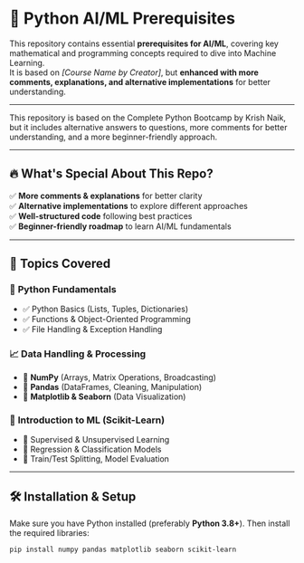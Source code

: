 
# 🚀 Python AI/ML Prerequisites  

This repository contains essential **prerequisites for AI/ML**, covering key mathematical and programming concepts required to dive into Machine Learning.  
It is based on *[Course Name by Creator]*, but **enhanced with more comments, explanations, and alternative implementations** for better understanding.  

---
This repository is based on the Complete Python Bootcamp by Krish Naik, but it includes alternative answers to questions, more comments for better understanding, and a more beginner-friendly approach.

---

## 🔥 What's Special About This Repo?  
✅ **More comments & explanations** for better clarity  
✅ **Alternative implementations** to explore different approaches  
✅ **Well-structured code** following best practices  
✅ **Beginner-friendly roadmap** to learn AI/ML fundamentals  

---

## 🎯 Topics Covered  


### 🐍 **Python Fundamentals**  
- ✅ Python Basics (Lists, Tuples, Dictionaries)  
- ✅ Functions & Object-Oriented Programming  
- ✅ File Handling & Exception Handling  

### 📈 **Data Handling & Processing**  
- 🔹 **NumPy** (Arrays, Matrix Operations, Broadcasting)  
- 🔹 **Pandas** (DataFrames, Cleaning, Manipulation)  
- 🔹 **Matplotlib & Seaborn** (Data Visualization)  

### 🤖 **Introduction to ML (Scikit-Learn)**  
- 🔹 Supervised & Unsupervised Learning  
- 🔹 Regression & Classification Models  
- 🔹 Train/Test Splitting, Model Evaluation  

---

## 🛠️ Installation & Setup  

Make sure you have Python installed (preferably **Python 3.8+**). Then install the required libraries:  

```sh
pip install numpy pandas matplotlib seaborn scikit-learn



